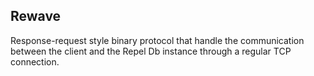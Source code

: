 ## Rewave

Response-request style binary protocol that handle the communication between the client and the Repel Db instance through a regular TCP connection.


